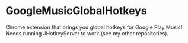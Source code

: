 GoogleMusicGlobalHotkeys
========================

Chrome extension that brings you global hotkeys for Google Play Music! Needs running JHotkeyServer to work (see my other repositories). 
